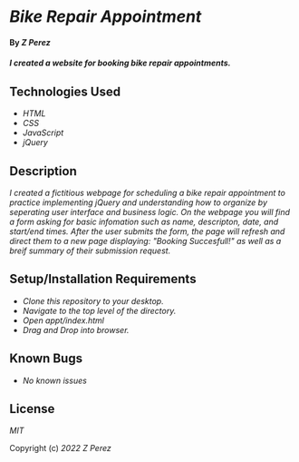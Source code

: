 # _Bike Repair Appointment_

#### By _**Z Perez**_

#### _I created a website for booking bike repair appointments._

## Technologies Used

* _HTML_
* _CSS_
* _JavaScript_
* _jQuery_

## Description

_I created a fictitious webpage for scheduling a bike repair appointment to practice implementing jQuery and understanding how to organize by seperating user interface and business logic. On the webpage you will find a form asking for basic infomation such as name, descripton, date, and start/end times. After the user submits the form, the page will refresh and direct them to a new page displaying: "Booking Succesfull!" as well as a breif summary of their submission request._

## Setup/Installation Requirements

* _Clone this repository to your desktop._
* _Navigate to the top level of the directory._
* _Open appt/index.html_
* _Drag and Drop into browser._


## Known Bugs

* _No known issues_

## License

_MIT_

Copyright (c) _2022_ _Z Perez_
